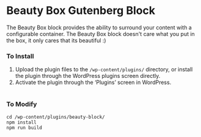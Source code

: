 # Beauty Box Gutenberg Block
The Beauty Box block provides the ability to surround your content with a configurable container.
The Beauty Box block doesn't care what you put in the box, it only cares that its beautiful :)

### To Install
1. Upload the plugin files to the `/wp-content/plugins/` directory, or install the plugin through the WordPress plugins screen directly.
2. Activate the plugin through the ‘Plugins’ screen in WordPress.

# 

### To Modify
```
cd /wp-content/plugins/beauty-block/
npm install
npm run build
```
